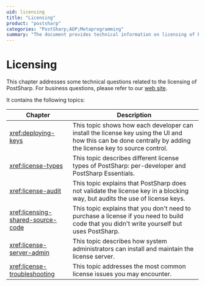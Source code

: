 ```yaml
---
uid: licensing
title: "Licensing"
product: "postsharp"
categories: "PostSharp;AOP;Metaprogramming"
summary: "The document provides technical information on licensing of PostSharp, including installation, types, auditing, shared-source code, server administration, and troubleshooting."
---
```

# Licensing

This chapter addresses some technical questions related to the licensing of PostSharp. For business questions, please refer to our [web site](https://www.postsharp.net/purchase/faq). 

It contains the following topics:

| Chapter | Description |
|---------|-------------|
| <xref:deploying-keys> | This topic shows how each developer can install the license key using the UI and how this can be done centrally by adding the license key to source control. |
| <xref:license-types> | This topic describes different license types of PostSharp: per-developer and PostSharp Essentials. |
| <xref:license-audit> | This topic explains that PostSharp does not validate the license key in a blocking way, but audits the use of license keys. |
| <xref:licensing-shared-source-code> | This topic explains that you don't need to purchase a license if you need to build code that you didn't write yourself but uses PostSharp. |
| <xref:license-server-admin> | This topic describes how system administrators can install and maintain the license server. |
| <xref:license-troubleshooting> | This topic addresses the most common license issues you may encounter. |

